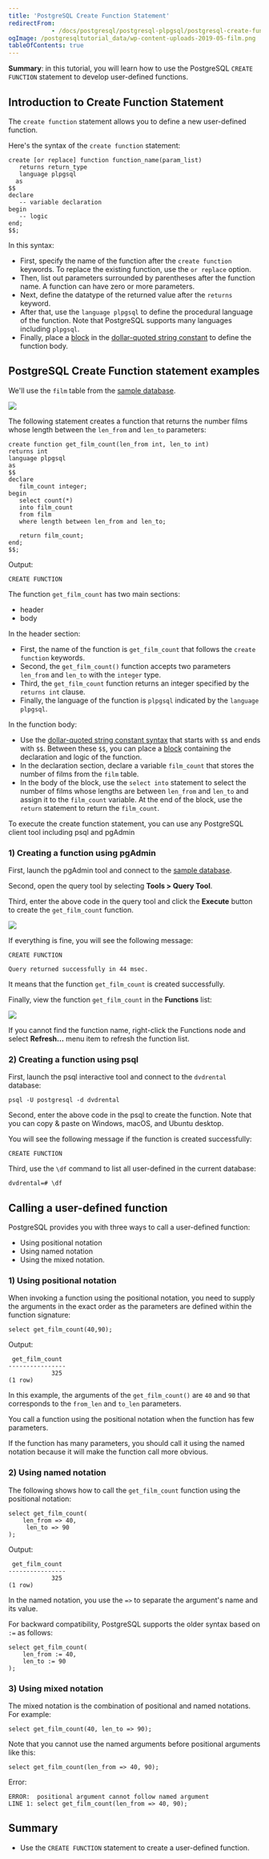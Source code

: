 ```yaml
---
title: 'PostgreSQL Create Function Statement'
redirectFrom: 
            - /docs/postgresql/postgresql-plpgsql/postgresql-create-function/
ogImage: /postgresqltutorial_data/wp-content-uploads-2019-05-film.png
tableOfContents: true
---
```


**Summary**: in this tutorial, you will learn how to use the PostgreSQL `CREATE FUNCTION` statement to develop user-defined functions.

## Introduction to Create Function Statement

The `create function` statement allows you to define a new user-defined function.

Here's the syntax of the `create function` statement:

```
create [or replace] function function_name(param_list)
   returns return_type
   language plpgsql
  as
$$
declare
   -- variable declaration
begin
   -- logic
end;
$$;
```

In this syntax:

- First, specify the name of the function after the `create function` keywords. To replace the existing function, use the `or replace` option.
- Then, list out parameters surrounded by parentheses after the function name. A function can have zero or more parameters.
- Next, define the datatype of the returned value after the `returns` keyword.
- After that, use the `language plpgsql` to define the procedural language of the function. Note that PostgreSQL supports many languages including `plpgsql`.
- Finally, place a [block](/docs/postgresql/postgresql-plpgsql/plpgsql-block-structure) in the [dollar-quoted string constant](https://www.postgresqltutorial.com/postgresql-plpgsql/dollar-quoted-string-constants/) to define the function body.

## PostgreSQL Create Function statement examples

We'll use the `film` table from the [sample database](https://www.postgresqltutorial.com/postgresql-getting-started/postgresql-sample-database/).

![](/postgresqltutorial_data/wp-content-uploads-2019-05-film.png)

The following statement creates a function that returns the number films whose length between the `len_from` and `len_to` parameters:

```
create function get_film_count(len_from int, len_to int)
returns int
language plpgsql
as
$$
declare
   film_count integer;
begin
   select count(*)
   into film_count
   from film
   where length between len_from and len_to;

   return film_count;
end;
$$;
```

Output:

```
CREATE FUNCTION
```

The function `get_film_count` has two main sections:

- header
- body

In the header section:

- First, the name of the function is `get_film_count` that follows the `create function` keywords.
- Second, the `get_film_count()` function accepts two parameters `len_from` and `len_to` with the `integer` type.
- Third, the `get_film_count` function returns an integer specified by the `returns int` clause.
- Finally, the language of the function is `plpgsql` indicated by the `language plpgsql`.

In the function body:

- Use the [dollar-quoted string constant syntax](/docs/postgresql/postgresql-plpgsql/dollar-quoted-string-constants) that starts with `$$` and ends with `$$`. Between these `$$`, you can place a [block](https://www.postgresqltutorial.com/postgresql-plpgsql/plpgsql-block-structure/) containing the declaration and logic of the function.
- In the declaration section, declare a variable `film_count` that stores the number of films from the `film` table.
- In the body of the block, use the `select into` statement to select the number of films whose lengths are between `len_from` and `len_to` and assign it to the `film_count` variable. At the end of the block, use the `return` statement to return the `film_count`.

To execute the create function statement, you can use any PostgreSQL client tool including psql and pgAdmin

### 1) Creating a function using pgAdmin

First, launch the pgAdmin tool and connect to the [sample database](https://www.postgresqltutorial.com/postgresql-getting-started/postgresql-sample-database/).

Second, open the query tool by selecting **Tools > Query Tool**.

Third, enter the above code in the query tool and click the **Execute** button to create the `get_film_count` function.

![](/postgresqltutorial_data/wp-content-uploads-2020-07-PostgreSQL-Create-Function-example.png)

If everything is fine, you will see the following message:

```
CREATE FUNCTION

Query returned successfully in 44 msec.
```

It means that the function `get_film_count` is created successfully.

Finally, view the function `get_film_count` in the **Functions** list:

![](/postgresqltutorial_data/wp-content-uploads-2020-07-PostgreSQL-Create-Function-Function-List.png)

If you cannot find the function name, right-click the Functions node and select **Refresh...** menu item to refresh the function list.

### 2) Creating a function using psql

First, launch the psql interactive tool and connect to the `dvdrental` database:

```
psql -U postgresql -d dvdrental
```

Second, enter the above code in the psql to create the function. Note that you can copy & paste on Windows, macOS, and Ubuntu desktop.

You will see the following message if the function is created successfully:

```
CREATE FUNCTION
```

Third, use the `\df` command to list all user-defined in the current database:

```
dvdrental=# \df
```

## Calling a user-defined function

PostgreSQL provides you with three ways to call a user-defined function:

- Using positional notation
- Using named notation
- Using the mixed notation.

### 1) Using positional notation

When invoking a function using the positional notation, you need to supply the arguments in the exact order as the parameters are defined within the function signature:

```
select get_film_count(40,90);
```

Output:

```
 get_film_count
----------------
            325
(1 row)
```

In this example, the arguments of the `get_film_count()` are `40` and `90` that corresponds to the `from_len` and `to_len` parameters.

You call a function using the positional notation when the function has few parameters.

If the function has many parameters, you should call it using the named notation because it will make the function call more obvious.

### 2) Using named notation

The following shows how to call the `get_film_count` function using the positional notation:

```
select get_film_count(
    len_from => 40,
     len_to => 90
);
```

Output:

```
 get_film_count
----------------
            325
(1 row)
```

In the named notation, you use the `=>` to separate the argument's name and its value.

For backward compatibility, PostgreSQL supports the older syntax based on `:=` as follows:

```
select get_film_count(
    len_from := 40,
    len_to := 90
);
```

### 3) Using mixed notation

The mixed notation is the combination of positional and named notations. For example:

```
select get_film_count(40, len_to => 90);
```

Note that you cannot use the named arguments before positional arguments like this:

```
select get_film_count(len_from => 40, 90);
```

Error:

```
ERROR:  positional argument cannot follow named argument
LINE 1: select get_film_count(len_from => 40, 90);
```

## Summary

- Use the `CREATE FUNCTION` statement to create a user-defined function.
